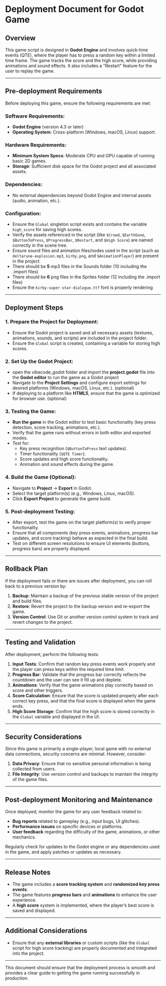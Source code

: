 # Deployment Document for Godot Game

## Overview
This game script is designed in **Godot Engine** and involves quick-time events (QTE), where the player has to press a random key within a limited time frame. The game tracks the score and the high score, while providing animations and sound effects. It also includes a "Restart" feature for the user to replay the game.

---

## Pre-deployment Requirements
Before deploying this game, ensure the following requirements are met:

### Software Requirements:
- **Godot Engine** (version 4.3 or later)
- **Operating System**: Cross-platform (Windows, macOS, Linux) support.

### Hardware Requirements:
- **Minimum System Specs**: Moderate CPU and GPU capable of running basic 2D games.
- **Storage**: Sufficient disk space for the Godot project and all associated assets.

### Dependencies:
- No external dependencies beyond Godot Engine and internal assets (audio, animation, etc.).

### Configuration:
- Ensure the `Global` singleton script exists and contains the variable `high_score` for saving high scores.
- Verify the assets referenced in the script (like `$Crowd`, `$EarthGone`, `$ButtonToPress`, `$ProgressBar`, `$Restart`, and `$High Score`) are named correctly in the scene tree.
- Ensure sound files and animation files/nodes used in the script (such as `deltarune-explosion.mp3`, `kirby.png`, and `$AnimationPlayer`) are present in the project.
- There should be **5** mp3 files in the Sounds folder (10 including the .import files)
- There should be **6** png files in the Sprites folder (12 including the .import files)
- Ensure the `kirby-super-star-dialogue.ttf` font is properly rendering

---

## Deployment Steps
### 1. Prepare the Project for Deployment:
- Ensure the Godot project is saved and all necessary assets (textures, animations, sounds, and scripts) are included in the project folder.
- Ensure the `Global` script is created, containing a variable for storing high scores.

### 2. Set Up the Godot Project:
- open the vibecode_godot folder and import the **project.godot** file into the **Godot editor** to run the game as a Godot project
- Navigate to the **Project Settings** and configure export settings for desired platforms (Windows, macOS, Linux, etc.). (optional)
- If deploying to a platform like **HTML5**, ensure that the game is optimized for browser use. (optional)

### 3. Testing the Game:
- **Run the game** in the Godot editor to test basic functionality (key press detection, score tracking, animations, etc.).
- Verify that the game runs without errors in both editor and exported modes.
- Test for:
  - Key press recognition (`$ButtonToPress` text updates).
  - Timer functionality (`$QTE Timer`).
  - Score updates and high score functionality.
  - Animation and sound effects during the game.

### 4. Build the Game (Optional):
- Navigate to **Project** → **Export** in Godot.
- Select the target platform(s) (e.g., Windows, Linux, macOS).
- Click **Export Project** to generate the game build.

### 5. Post-deployment Testing:
- After export, test the game on the target platform(s) to verify proper functionality.
- Ensure that all components (key press events, animations, progress bar updates, and score tracking) behave as expected in the final build.
- Test on different screen resolutions to ensure UI elements (buttons, progress bars) are properly displayed.

---

## Rollback Plan
If the deployment fails or there are issues after deployment, you can roll back to a previous version by:

1. **Backup**: Maintain a backup of the previous stable version of the project and build files.
2. **Restore**: Revert the project to the backup version and re-export the game.
3. **Version Control**: Use Git or another version control system to track and revert changes to the project.

---

## Testing and Validation
After deployment, perform the following tests:

1. **Input Tests**: Confirm that random key press events work properly and the player can press keys within the required time limit.
2. **Progress Bar**: Validate that the progress bar correctly reflects the countdown and the user can see it fill up and deplete.
3. **Animations**: Verify that the game animations play correctly based on score and other triggers.
4. **Score Calculation**: Ensure that the score is updated properly after each correct key press, and that the final score is displayed when the game ends.
5. **High Score Storage**: Confirm that the high score is stored correctly in the `Global` variable and displayed in the UI.

---

## Security Considerations
Since this game is primarily a single-player, local game with no external data connections, security concerns are minimal. However, consider:

1. **Data Privacy**: Ensure that no sensitive personal information is being collected from users.
2. **File Integrity**: Use version control and backups to maintain the integrity of the game files.

---

## Post-deployment Monitoring and Maintenance
Once deployed, monitor the game for any user feedback related to:

- **Bug reports** related to gameplay (e.g., input bugs, UI glitches).
- **Performance issues** on specific devices or platforms.
- **User feedback** regarding the difficulty of the game, animations, or other mechanics.

Regularly check for updates to the Godot engine or any dependencies used in the game, and apply patches or updates as necessary.

---

## Release Notes
- The game includes a **score tracking system** and **randomized key press events**.
- The game features **progress bars** and **animations** to enhance the user experience.
- A **high score** system is implemented, where the player’s best score is saved and displayed.

---

## Additional Considerations
- Ensure that any **external libraries** or custom scripts (like the `Global` script for high score tracking) are properly documented and integrated into the project.

---

This document should ensure that the deployment process is smooth and provides a clear guide to getting the game running successfully in production.
